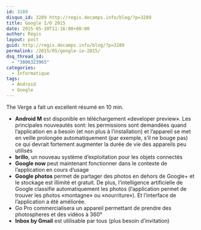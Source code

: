 ```yaml
---
id: 3289
disqus_id: 3289 http://regis.decamps.info/blog/?p=3289
title: Google I/O 2015
date: 2015-05-30T11:16:08+00:00
author: Régis
layout: post
guid: http://regis.decamps.info/blog/?p=3289
permalink: /2015/05/google-io-2015/
dsq_thread_id:
  - "3806323965"
categories:
  - Informatique
tags:
  - Android
  - Google
---
```

The Verge a fait un excellent résumé en 10 min.



  * **Android M** est disponible en téléchargement «developer preview». Les principales nouveautés sont: les permissions sont demandées quand l’application en a besoin (et non plus à l’installation) et l’appareil se met en veille prolongée automatiquement (par exemple, s’il ne bouge pas) ce qui devrait fortement augmenter la durée de vie des appareils peu utilisés
  * **brillo**, un nouveau système d’exploitation pour les objets connectés
  * **Google now** peut maintenant fonctionner dans le contexte de l’application en cours d’usage
  * **Google photos** permet de partager des photos en dehors de Google+ et le stockage est illimité et gratuit. De plus, l’intelligence artificielle de Google classifie automatiquement les photos (l’application permet de trouver les photos «montagne» ou «nourriture»). Et l’interface de l’application a été améliorée.
  * Go Pro commercialisera un appareil permettant de prendre des photospheres et des vidéos à 360°
  * **Inbox by Gmail** est utilisable par tous (plus besoin d’invitation)
